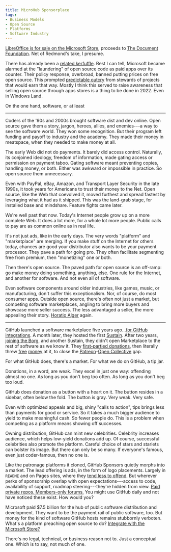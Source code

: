 ```yaml
---
title: MicroHub Sponsorplace
tags:
- Business Models
- Open Source
- Platforms
- Software Industry
---
```


[LibreOffice is for sale on the Microsoft Store](https://apps.microsoft.com/store/detail/libreoffice/9PB80DCFP83W), proceeds to [The Document Foundation](https://www.documentfoundation.org/).  Net of Redmond's take, I presume.

There has already been a [related kerfuffle](https://www.pcgamer.com/microsoft-store-u-turn-open-source/).  Best I can tell, Microsoft became alarmed at the "laundering" of open source code as paid apps over its counter.  Their policy response, overbroad, banned putting prices on free open source.  This prompted [predictable outcry](https://sfconservancy.org/blog/2022/jul/07/microsoft-bans-commerical-open-source-in-app-store/) from stewards of projects that would earn that way.  Mostly I think this served to raise awareness that selling open source through apps stores is a thing to be done in 2022.  Even in Windows Land.

On the one hand, software, or at least

---

Coders of the '90s and 2000s brought software dist and dev online.  Open source gave them a story, jargon, heroes, allies, and enemies---a way to see the software world.  They won some recognition.  But their program left funding and payoff to industry and the academy.  They made their money in meatspace, when they needed to make money at all.

The early Web did not do payments.  It barely did access control.  Naturally, its conjoined ideology, freedom of information, made gating access or permission on payment taboo.  Gating software meant preventing copies, handling money, or both.  Either was awkward or impossible in practice.  So open source them unnecessary.

Even with PayPal, eBay, Amazon, and Transport Layer Security in the late 1990s, it took years for Americans to trust their money to the Net.  Open source, like the Web that coevolved it, moved furthest and spread fastest by leveraging what it had as it shipped.  This was the land-grab stage, for installed base and mindshare.  Feature fights came later.

We're well past that now.  Today's Internet people grow up on a more complete Web.  It does a lot more, for a whole lot more people.  Public calls to pay are as common online as in real life.

It's not just ads, like in the early days.  The very words "platform" and "marketplace" are merging.  If you make stuff on the Internet for others today, chances are good your distributor also wants to be your payment processor.  They pave a path for going pro.  They often facilitate segmenting free from premium, then "monetizing" one or both.

Then there's open source.  The paved path for open source is an off-ramp: go make money doing something, anything, else.  One rule for the Internet, and another for software.  And not even all of software.

Even software components around older industries, like games, music, or manufacturing, don't suffer this exceptionalism.  Nor, of course, do most consumer apps.  Outside open source, there's often not just a market, but competing software marketplaces, angling to bring more buyers and showcase more seller success.  The less advantaged a seller, the more appealing their story.  [Horatio Alger](https://en.wikipedia.org/wiki/Horatio_Alger) again.

---

GitHub launched a software marketplace five years ago...[for GitHub integrations](https://github.blog/2017-05-22-introducing-github-marketplace-and-more-tools-to-customize-your-workflow/).  A month later, they hosted the first [Sustain](https://sustainoss.org/assets/pdf/SustainOSS-west-2017-report.pdf).  After two years, [joining the Borg](https://news.microsoft.com/2018/06/04/microsoft-to-acquire-github-for-7-5-billion/), and another Sustain, they didn't open Marketplace to the rest of software as we know it.  They [first-partied donations](https://github.blog/2019-05-23-announcing-github-sponsors-a-new-way-to-contribute-to-open-source/), then literally threw [free](https://docs.github.com/en/sponsors/getting-started-with-github-sponsors/about-github-sponsors#about-the-github-sponsors-matching-fund) [money](https://docs.github.com/en/sponsors/getting-started-with-github-sponsors/about-github-sponsors#about-github-sponsors) at it, to close the [Patreon](https://www.patreon.com)-[Open Collective](https://www.opencollective.com) gap.

For what GitHub does, there's a market.  For what we do on GitHub, a tip jar.

Donations, in a word, are weak.  They excel in just one way: offending almost no one.   As long as you don't beg too often.  As long as you don't beg too loud.

GitHub does donation as a button with a heart on it.  The button resides in a sidebar, often below the fold.  The button is gray.  Very weak.  Very safe.

Even with optimized appeals and big, shiny "calls to action", tips brings less than payments for good or service.  So it takes a much bigger audience to yield to make meaningful cash.  So fewer people do.  This is a problem when competing as a platform means showing off successes.

Owning distribution, GitHub can mint new celebrities.  Celebrity increases audience, which helps low-yield donations add up.  Of course, successful celebrities also promote the platform.  Careful choice of stars and starlets can bolster its image.  But there can only be so many.  If everyone's famous, even just coder-famous, then no one is.

Like the patronage platforms it cloned, GitHub Sponsors quietly morphs into a market.  The lead offering is ads, in the form of logo placements.  Largely in `README` and on Pages sites, where they [tend less to offend](https://feross.org/funding-experiment-recap/).  But wherever perks of sponsorship overlap with open expectations---access to code, availability of support, roadmap steering---they're hidden from view.  [Paid private repos.  Members-only forums.](https://github.blog/2022-02-02-new-sponsors-only-repositories-custom-amounts-and-more/)  You might use GitHub daily and not have noticed these exist.  How would you?

Microsoft paid $7.5 billion for the hub of public software distribution and development.  They want to be the payment rail of public software, too.  But money for the kind of software GitHub hosts remains stubbornly verboten.  What's a platform preaching open source to do?  [Integrate with the Microsoft Store?](https://www.pcgamer.com/microsoft-store-u-turn-open-source/)

There's no legal, technical, or business reason not to.  Just a conceptual one.  Which is to say, not much of one.
